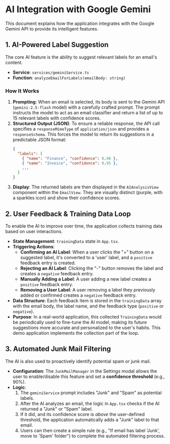 # AI Integration with Google Gemini

This document explains how the application integrates with the Google Gemini API to provide its intelligent features.

## 1. AI-Powered Label Suggestion

The core AI feature is the ability to suggest relevant labels for an email's content.

*   **Service**: `services/geminiService.ts`
*   **Function**: `analyzeEmailForLabels(emailBody: string)`

### How It Works

1.  **Prompting**: When an email is selected, its body is sent to the Gemini API (`gemini-2.5-flash` model) with a carefully crafted prompt. The prompt instructs the model to act as an email classifier and return a list of up to 15 relevant labels with confidence scores.
2.  **Structured Output (JSON)**: To ensure a reliable response, the API call specifies a `responseMimeType` of `application/json` and provides a `responseSchema`. This forces the model to return its suggestions in a predictable JSON format:
    ```json
    {
      "labels": [
        { "name": "Finance", "confidence": 0.98 },
        { "name": "Invoice", "confidence": 0.95 },
        ...
      ]
    }
    ```
3.  **Display**: The returned labels are then displayed in the `AIAnalysisView` component within the `EmailView`. They are visually distinct (purple, with a sparkles icon) and show their confidence scores.

## 2. User Feedback & Training Data Loop

To enable the AI to improve over time, the application collects training data based on user interactions.

*   **State Management**: `trainingData` state in `App.tsx`.
*   **Triggering Actions**:
    *   **Confirming an AI Label**: When a user clicks the "+" button on a suggested label, it's converted to a 'user' label, and a `positive` feedback entry is created.
    *   **Rejecting an AI Label**: Clicking the "-" button removes the label and creates a `negative` feedback entry.
    *   **Manually Adding a Label**: A user adding a new label creates a `positive` feedback entry.
    *   **Removing a User Label**: A user removing a label they previously added or confirmed creates a `negative` feedback entry.
*   **Data Structure**: Each feedback item is stored in the `trainingData` array with the email body, the label name, and the feedback type (`positive` or `negative`).
*   **Purpose**: In a real-world application, this collected `TrainingData` would be periodically used to fine-tune the AI model, making its future suggestions more accurate and personalized to the user's habits. This demo application implements the collection part of the loop.

## 3. Automated Junk Mail Filtering

The AI is also used to proactively identify potential spam or junk mail.

*   **Configuration**: The `JunkMailManager` in the Settings modal allows the user to enable/disable this feature and set a **confidence threshold** (e.g., 90%).
*   **Logic**:
    1.  The `geminiService` prompt includes "Junk" and "Spam" as potential labels.
    2.  After the AI analyzes an email, the logic in `App.tsx` checks if the AI returned a "Junk" or "Spam" label.
    3.  If it did, and its confidence score is *above* the user-defined threshold, the application automatically adds a "Junk" label to that email.
    4.  Users can then create a simple rule (e.g., "If email has label 'Junk', move to 'Spam' folder") to complete the automated filtering process.
